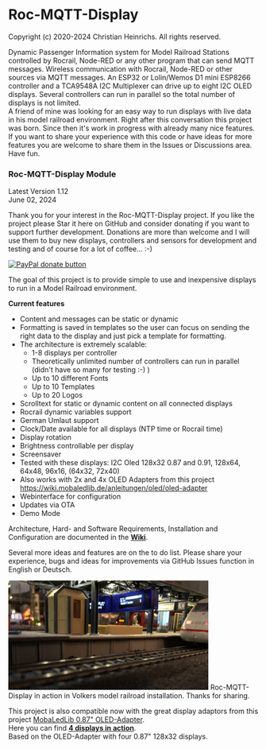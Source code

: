 # Roc-MQTT-Display

Copyright (c) 2020-2024 Christian Heinrichs.
All rights reserved.


Dynamic Passenger Information system for Model Railroad Stations controlled by Rocrail, Node-RED or any other program that can send MQTT messages.
Wireless communication with Rocrail, Node-RED or other sources via MQTT messages.
An ESP32 or Lolin/Wemos D1 mini ESP8266 controller and a TCA9548A I2C Multiplexer can drive up to eight I2C OLED displays. 
Several controllers can run in parallel so the total number of displays is not limited.  
A friend of mine was looking for an easy way to run displays with live data in his model railroad environment. Right after this conversation this project was born.
Since then it's work in progress with already many nice features. If you want to share your experience with this code or have ideas for more features you are welcome to share them in the Issues or Discussions area. Have fun.

### Roc-MQTT-Display Module 

Latest Version 1.12  
June 02, 2024 

Thank you for your interest in the Roc-MQTT-Display project.
If you like the project please Star it here on GitHub and consider donating if you want to support further development.
Donations are more than welcome and I will use them to buy new displays, controllers and sensors for development and testing and of course for a lot of coffee... :-)

[![PayPal donate button](https://img.shields.io/badge/Donate-PayPal-green.svg)](https://www.paypal.com/donate?hosted_button_id=XC7T2ECBQYNJ2)  

The goal of this project is to provide simple to use and inexpensive displays to run in a Model Railroad environment.

**Current features**  
- Content and messages can be static or dynamic
- Formatting is saved in templates so the user can focus on sending the right data to the display and just pick a template for formatting.
- The architecture is extremely scalable:
	* 1-8 displays per controller
	* Theoretically unlimited number of controllers can run in parallel (didn't have so many for testing :-) )
	* Up to 10 different Fonts
	* Up to 10 Templates
	* Up to 20 Logos
- Scrolltext for static or dynamic content on all connected displays
- Rocrail dynamic variables support
- German Umlaut support
- Clock/Date available for all displays (NTP time or Rocrail time)
- Display rotation
- Brightness controllable per display 
- Screensaver
- Tested with these displays: I2C Oled 128x32 0.87 and 0.91, 128x64, 64x48, 96x16, (64x32, 72x40)
- Also works with 2x and 4x OLED Adapters from this project https://wiki.mobaledlib.de/anleitungen/oled/oled-adapter
- Webinterface for configuration
- Updates via OTA
- Demo Mode

Architecture, Hard- and Software Requirements, Installation and Configuration are documented in the [**Wiki**](https://github.com/chrisweather/RocMQTTdisplay/wiki).

Several more ideas and features are on the to do list.
Please share your experience, bugs and ideas for improvements via GitHub Issues function in English or Deutsch.  

<img src="doc/InAction1.jpg" width="80%" alt="Trainstation with display"/>
Roc-MQTT-Display in action in Volkers model railroad installation. Thanks for sharing.  

This project is also compatible now with the great display adaptors from this project [MobaLedLib 0.87" OLED-Adapter](https://wiki.mobaledlib.de/anleitungen/oled/oled-adapter).  
Here you can find [**4 displays in action**](https://github.com/chrisweather/RocMQTTdisplay/assets/23246503/4d15ef67-ca1c-4e37-88cf-b6d6ea18246c).  
Based on the OLED-Adapter with four 0.87" 128x32 displays.  
